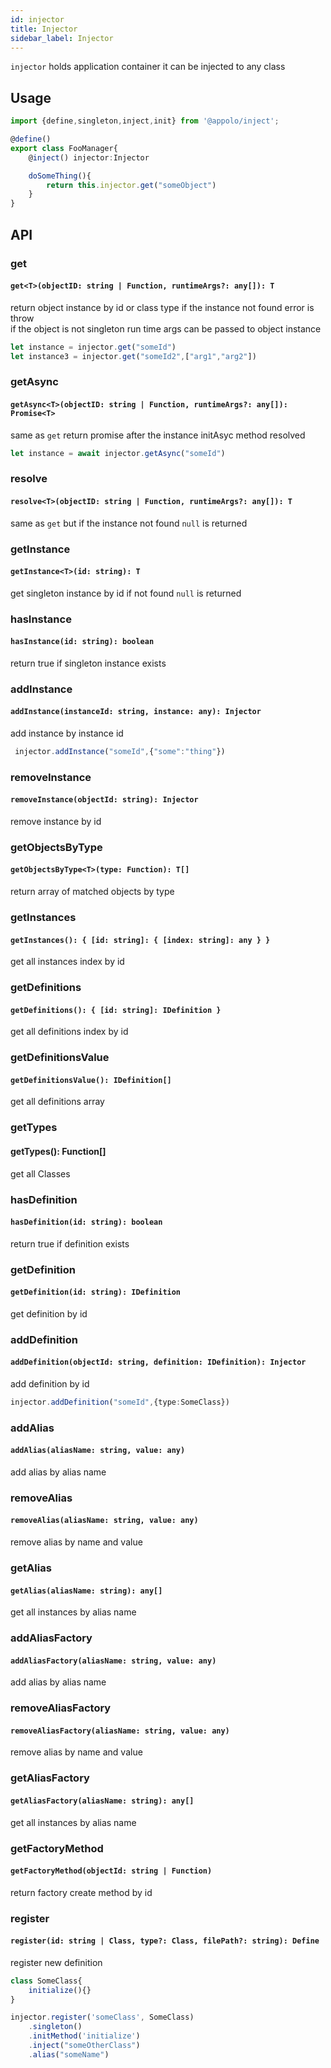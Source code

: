 ```yaml
---
id: injector
title: Injector
sidebar_label: Injector
---
```


`injector` holds application container it can be injected to any class

## Usage
```typescript
import {define,singleton,inject,init} from '@appolo/inject';

@define()
export class FooManager{
    @inject() injector:Injector

    doSomeThing(){
        return this.injector.get("someObject")
    }
}
```

## API

### get
#### `get<T>(objectID: string | Function, runtimeArgs?: any[]): T`
return object instance by id or class type if the instance not found error is throw<br/>
if the object is not singleton run time args can be passed to object instance
```typescript
let instance = injector.get("someId")
let instance3 = injector.get("someId2",["arg1","arg2"])
```

### getAsync
#### `getAsync<T>(objectID: string | Function, runtimeArgs?: any[]): Promise<T>`
same as `get` return promise after the instance initAsyc method resolved 

```typescript
let instance = await injector.getAsync("someId")
```
### resolve
#### `resolve<T>(objectID: string | Function, runtimeArgs?: any[]): T`
same as `get` but if the instance not found `null` is returned

### getInstance
#### `getInstance<T>(id: string): T`
get singleton instance by id if not found `null` is returned

### hasInstance
#### `hasInstance(id: string): boolean`
return true if singleton instance exists

### addInstance
#### `addInstance(instanceId: string, instance: any): Injector`
add instance by instance id

```typescript
 injector.addInstance("someId",{"some":"thing"})
```

### removeInstance
#### `removeInstance(objectId: string): Injector`
remove instance by id
### getObjectsByType
#### `getObjectsByType<T>(type: Function): T[]`
return array of matched objects by type

### getInstances
#### `getInstances(): { [id: string]: { [index: string]: any } }`
get all instances index by id

### getDefinitions
#### `getDefinitions(): { [id: string]: IDefinition }`
get all definitions index by id

### getDefinitionsValue
#### `getDefinitionsValue(): IDefinition[]`
get all definitions array

### getTypes
#### getTypes(): Function[]
get all Classes

### hasDefinition
#### `hasDefinition(id: string): boolean`
return true if definition exists

### getDefinition
#### `getDefinition(id: string): IDefinition`
get definition by id

### addDefinition
#### `addDefinition(objectId: string, definition: IDefinition): Injector`
add definition by id
```typescript
injector.addDefinition("someId",{type:SomeClass})
```

### addAlias
#### `addAlias(aliasName: string, value: any)`
add alias by alias name

### removeAlias
#### `removeAlias(aliasName: string, value: any)`
remove alias by name and value

### getAlias
#### `getAlias(aliasName: string): any[]`
get all instances by alias name

### addAliasFactory
#### `addAliasFactory(aliasName: string, value: any)`
add alias by alias name

### removeAliasFactory
#### `removeAliasFactory(aliasName: string, value: any)`
remove alias by name and value

### getAliasFactory
#### `getAliasFactory(aliasName: string): any[]`
get all instances by alias name

### getFactoryMethod
#### `getFactoryMethod(objectId: string | Function)`
return factory create method by id

### register
#### `register(id: string | Class, type?: Class, filePath?: string): Define`
register new definition
```typescript
class SomeClass{
    initialize(){}
}

injector.register('someClass', SomeClass)
    .singleton()
    .initMethod('initialize')
    .inject("someOtherClass")
    .alias("someName")
```
